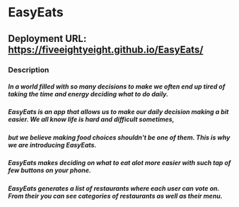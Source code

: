 # EasyEats
## **Deployment URL**: https://fiveeightyeight.github.io/EasyEats/
### Description
##### In a world filled with so many decisions to make we often end up tired of taking the time and energy deciding what to do daily. 
##### EasyEats is an app that allows us to make our daily decision making a bit easier. We all know life is hard and difficult sometimes,
##### but we believe making food choices shouldn't be one of them. This is why we are introducing EasyEats.
##### EasyEats makes deciding on what to eat alot more easier with such tap of few buttons on your phone.
##### EasyEats generates a list of restaurants where each user can vote on. From their you can see categories of restaurants as well as their menu.
